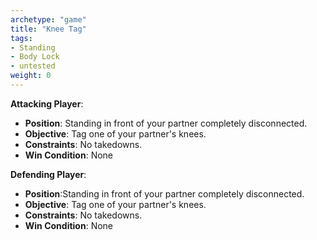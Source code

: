 ```yaml
---
archetype: "game"
title: "Knee Tag"
tags: 
- Standing
- Body Lock
- untested
weight: 0
---
```


**Attacking Player**:
  * **Position**: Standing in front of your partner completely disconnected.
  * **Objective**: Tag one of your partner's knees.
  * **Constraints**: No takedowns.
  * **Win Condition**: None

**Defending Player**:
  * **Position**:Standing in front of your partner completely disconnected.
  * **Objective**: Tag one of your partner's knees.
  * **Constraints**: No takedowns.
  * **Win Condition**: None
